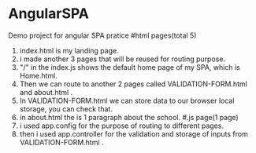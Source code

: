 # AngularSPA
Demo project for angular SPA pratice
#html pages(total 5)
1. index.html is my landing page.
2. i made another 3 pages that will be reused for routing purpose.
3. "/" in the index.js shows the default home page of my SPA, which is Home.html.
4. Then we can route to another 2 pages called VALIDATION-FORM.html and about.html .
5. In VALIDATION-FORM.html we can store data to our browser local storage, you can check that.
6. in about.html the is 1 paragraph about the school.
#.js page(1 page)
7. i used app.config for the purpose of routing to different pages.
8. then i used app.controller for the validation and storage of inputs from VALIDATION-FORM.html . 


